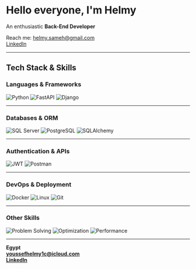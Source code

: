 # Hello everyone, I'm **Helmy**  
An enthusiastic **Back-End Developer**

Reach me: [helmy.sameh@gmail.com](mailto:youssefhelmy1c@icloud.com)  
[LinkedIn](https://www.linkedin.com/in/helmy-sameh-helmy/)

---

## Tech Stack & Skills

### Languages & Frameworks  
![Python](https://img.shields.io/badge/Python-3776AB?logo=python&logoColor=white)
![FastAPI](https://img.shields.io/badge/FastAPI-009688?logo=fastapi&logoColor=white)
![Django](https://img.shields.io/badge/Django-092E20?logo=django&logoColor=white)

---

###  Databases & ORM  
![SQL Server](https://img.shields.io/badge/SQL%20Server-CC2927?logo=microsoftsqlserver&logoColor=white)
![PostgreSQL](https://img.shields.io/badge/PostgreSQL-316192?logo=postgresql&logoColor=white)
![SQLAlchemy](https://img.shields.io/badge/SQLAlchemy-CC0000?logo=python&logoColor=white)

---

###  Authentication & APIs  
![JWT](https://img.shields.io/badge/JWT-000000?logo=jsonwebtokens&logoColor=white)
![Postman](https://img.shields.io/badge/Postman-FF6C37?logo=postman&logoColor=white)

---

###  DevOps & Deployment  
![Docker](https://img.shields.io/badge/Docker-2496ED?logo=docker&logoColor=white)
![Linux](https://img.shields.io/badge/Linux-FCC624?logo=linux&logoColor=black)
![Git](https://img.shields.io/badge/Git-F05032?logo=git&logoColor=white)

---

###  Other Skills  
![Problem Solving](https://img.shields.io/badge/Problem%20Solving-brightgreen)
![Optimization](https://img.shields.io/badge/Optimization-blueviolet)
![Performance](https://img.shields.io/badge/Performance-orange)

---

 **Egypt**  
 **[youssefhelmy1c@icloud.com](mailto:youssefhelmy1c@icloud.com)**  
 **[LinkedIn](https://www.linkedin.com/in/helmy-sameh-helmy/)**
